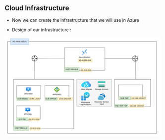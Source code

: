 ## Cloud Infrastructure

* Now we can create the infrastructure that we will use in Azure

* Design of our infrastructure :

![](/Cloud/img-cloud/cloud-infra.png)